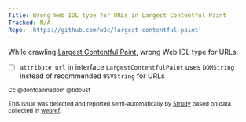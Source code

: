 ```yaml
---
Title: Wrong Web IDL type for URLs in Largest Contentful Paint
Tracked: N/A
Repo: 'https://github.com/w3c/largest-contentful-paint'
---
```


While crawling [Largest Contentful Paint](https://w3c.github.io/largest-contentful-paint/), wrong Web IDL type for URLs:
* [ ] `attribute url` in interface `LargestContentfulPaint` uses `DOMString` instead of recommended `USVString` for URLs

<sub>Cc @dontcallmedom @tidoust</sub>

<sub>This issue was detected and reported semi-automatically by [Strudy](https://github.com/w3c/strudy/) based on data collected in [webref](https://github.com/w3c/webref/).</sub>
